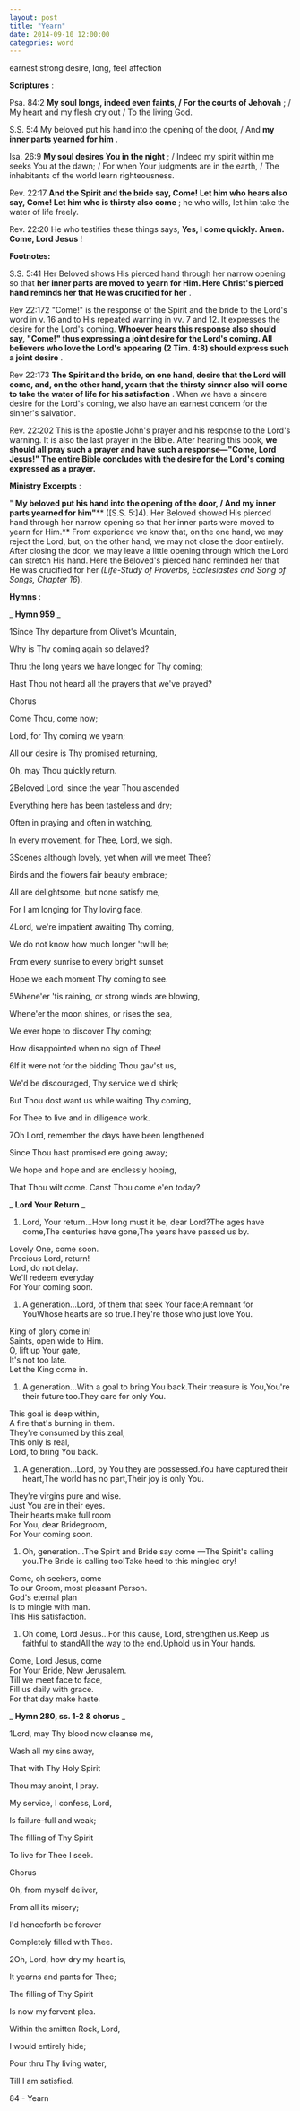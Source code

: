 ```yaml
---
layout: post
title: "Yearn"
date: 2014-09-10 12:00:00
categories: word
---
```


earnest strong desire, long, feel affection

**Scriptures** :

Psa. 84:2 **My soul longs, indeed even faints, / For the courts of Jehovah** ; / My heart and my flesh cry out / To the living God.

S.S. 5:4 My beloved put his hand into the opening of the door, / And **my inner parts yearned for him** .

Isa. 26:9 **My soul desires You in the night** ; / Indeed my spirit within me seeks You at the dawn; / For when Your judgments are in the earth, / The inhabitants of the world learn righteousness.

Rev. 22:17 **And the Spirit and the bride say, Come! Let him who hears also say, Come! Let him who is thirsty also come** ; he who wills, let him take the water of life freely.

Rev. 22:20 He who testifies these things says, **Yes, I come quickly. Amen. Come, Lord Jesus** !

**Footnotes:**

S.S. 5:41 Her Beloved shows His pierced hand through her narrow opening so that **her inner parts are moved to yearn for Him. Here Christ's pierced hand reminds her that He was crucified for her** .

Rev 22:172 "Come!" is the response of the Spirit and the bride to the Lord's word in v. 16 and to His repeated warning in vv. 7 and 12. It expresses the desire for the Lord's coming. **Whoever hears this response also should say, "Come!" thus expressing a joint desire for the Lord's coming. All believers who love the Lord's appearing (2 Tim. 4:8) should express such a joint desire** .

Rev 22:173 **The Spirit and the bride, on one hand, desire that the Lord will come, and, on the other hand, yearn that the thirsty sinner also will come to take the water of life for his satisfaction** . When we have a sincere desire for the Lord's coming, we also have an earnest concern for the sinner's salvation.

Rev. 22:202 This is the apostle John's prayer and his response to the Lord's warning. It is also the last prayer in the Bible. After hearing this book, **we should all pray such a prayer and have such a response—"Come, Lord Jesus!" The entire Bible concludes with the desire for the Lord's coming expressed as a prayer.**

**Ministry Excerpts** :

" **My beloved put his hand into the opening of the door, / And my inner parts yearned for him"**** ([S.S. 5:]4). Her Beloved showed His pierced hand through her narrow opening so that her inner parts were moved to yearn for Him.** From experience we know that, on the one hand, we may reject the Lord, but, on the other hand, we may not close the door entirely. After closing the door, we may leave a little opening through which the Lord can stretch His hand. Here the Beloved's pierced hand reminded her that He was crucified for her _(Life-Study of Proverbs, Ecclesiastes and Song of Songs, Chapter 16_).

**Hymns** :

_ **Hymn 959** _

1Since Thy departure from Olivet's Mountain,

Why is Thy coming again so delayed?

Thru the long years we have longed for Thy coming;

Hast Thou not heard all the prayers that we've prayed?

Chorus

Come Thou, come now;

Lord, for Thy coming we yearn;

All our desire is Thy promised returning,

Oh, may Thou quickly return.

2Beloved Lord, since the year Thou ascended

Everything here has been tasteless and dry;

Often in praying and often in watching,

In every movement, for Thee, Lord, we sigh.

3Scenes although lovely, yet when will we meet Thee?

Birds and the flowers fair beauty embrace;

All are delightsome, but none satisfy me,

For I am longing for Thy loving face.

4Lord, we're impatient awaiting Thy coming,

We do not know how much longer 'twill be;

From every sunrise to every bright sunset

Hope we each moment Thy coming to see.

5Whene'er 'tis raining, or strong winds are blowing,

Whene'er the moon shines, or rises the sea,

We ever hope to discover Thy coming;

How disappointed when no sign of Thee!

6If it were not for the bidding Thou gav'st us,

We'd be discouraged, Thy service we'd shirk;

But Thou dost want us while waiting Thy coming,

For Thee to live and in diligence work.

7Oh Lord, remember the days have been lengthened

Since Thou hast promised ere going away;

We hope and hope and are endlessly hoping,

That Thou wilt come. Canst Thou come e'en today?

_ **Lord Your Return** _

1. Lord, Your return...How long must it be, dear Lord?The ages have come,The centuries have gone,The years have passed us by.

Lovely One, come soon.  
Precious Lord, return!  
Lord, do not delay.  
We'll redeem everyday  
For Your coming soon.

1. A generation...Lord, of them that seek Your face;A remnant for YouWhose hearts are so true.They're those who just love You.

King of glory come in!  
Saints, open wide to Him.  
O, lift up Your gate,  
It's not too late.  
Let the King come in.

1. A generation...With a goal to bring You back.Their treasure is You,You're their future too.They care for only You.

This goal is deep within,  
A fire that's burning in them.  
They're consumed by this zeal,  
This only is real,  
Lord, to bring You back.

1. A generation...Lord, by You they are possessed.You have captured their heart,The world has no part,Their joy is only You.

They're virgins pure and wise.  
Just You are in their eyes.  
Their hearts make full room  
For You, dear Bridegroom,  
For Your coming soon.

1. Oh, generation...The Spirit and Bride say come —The Spirit's calling you.The Bride is calling too!Take heed to this mingled cry!

Come, oh seekers, come  
To our Groom, most pleasant Person.  
God's eternal plan  
Is to mingle with man.  
This His satisfaction.

1. Oh come, Lord Jesus...For this cause, Lord, strengthen us.Keep us faithful to standAll the way to the end.Uphold us in Your hands.

Come, Lord Jesus, come  
For Your Bride, New Jerusalem.  
Till we meet face to face,  
Fill us daily with grace.  
For that day make haste.

_ **Hymn 280, ss. 1-2 & chorus** _

1Lord, may Thy blood now cleanse me,

Wash all my sins away,

That with Thy Holy Spirit

Thou may anoint, I pray.

My service, I confess, Lord,

Is failure-full and weak;

The filling of Thy Spirit

To live for Thee I seek.

Chorus

Oh, from myself deliver,

From all its misery;

I'd henceforth be forever

Completely filled with Thee.

2Oh, Lord, how dry my heart is,

It yearns and pants for Thee;

The filling of Thy Spirit

Is now my fervent plea.

Within the smitten Rock, Lord,

I would entirely hide;

Pour thru Thy living water,

Till I am satisfied.

84 - Yearn
